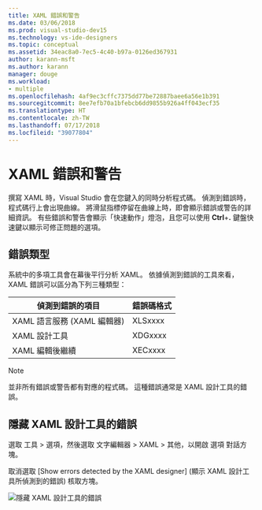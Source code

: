 ```yaml
---
title: XAML 錯誤和警告
ms.date: 03/06/2018
ms.prod: visual-studio-dev15
ms.technology: vs-ide-designers
ms.topic: conceptual
ms.assetid: 34eac8a0-7ec5-4c40-b97a-0126ed367931
author: karann-msft
ms.author: karann
manager: douge
ms.workload:
- multiple
ms.openlocfilehash: 4af9ec3cffc7375dd77be72887baee6a56e1b391
ms.sourcegitcommit: 8ee7efb70a1bfebcb6dd9855b926a4ff043ecf35
ms.translationtype: HT
ms.contentlocale: zh-TW
ms.lasthandoff: 07/17/2018
ms.locfileid: "39077804"
---
```

# <a name="xaml-errors-and-warnings"></a>XAML 錯誤和警告

撰寫 XAML 時，Visual Studio 會在您鍵入的同時分析程式碼。 偵測到錯誤時，程式碼行上會出現曲線。 將滑鼠指標停留在曲線上時，即會顯示錯誤或警告的詳細資訊。 有些錯誤和警告會顯示「快速動作」燈泡，且您可以使用 **Ctrl**+**.** 鍵盤快速鍵以顯示可修正問題的選項。

## <a name="error-types"></a>錯誤類型

系統中的多項工具會在幕後平行分析 XAML。 依據偵測到錯誤的工具來看，XAML 錯誤可以區分為下列三種類型：

|**偵測到錯誤的項目**|**錯誤碼格式**|
|--------------------------------|-----------------|
|XAML 語言服務 (XAML 編輯器)|XLSxxxx|
|XAML 設計工具|XDGxxxx|
|XAML 編輯後繼續|XECxxxx|

> [!Note]
> 並非所有錯誤或警告都有對應的程式碼。 這種錯誤通常是 XAML 設計工具的錯誤。


## <a name="suppress-xaml-designer-errors"></a>隱藏 XAML 設計工具的錯誤

選取 工具 > 選項，然後選取 文字編輯器 > XAML > 其他，以開啟 選項 對話方塊。

取消選取 [Show errors detected by the XAML designer] (顯示 XAML 設計工具所偵測到的錯誤) 核取方塊。

![隱藏 XAML 設計工具的錯誤](../designers/media/suppress_xaml_designer_errors.png)


